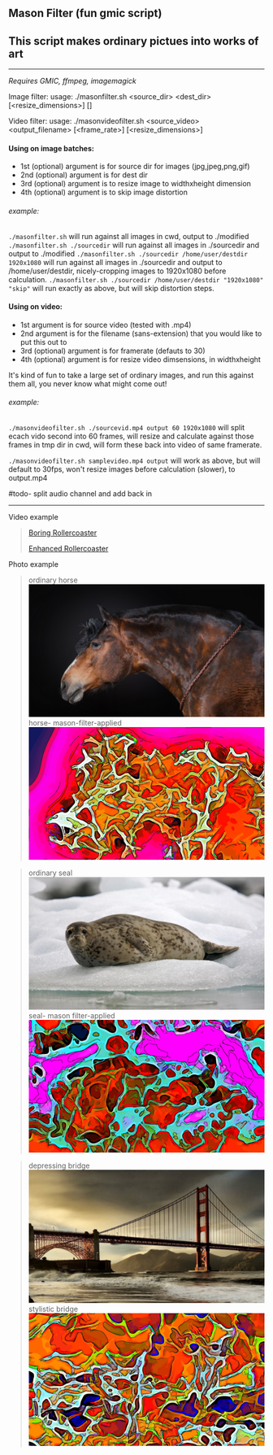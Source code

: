 ## Mason Filter (fun gmic script)
## This script makes ordinary pictues into works of art

----

*Requires GMIC, ffmpeg, imagemagick*

Image filter:
usage: ./masonfilter.sh <source_dir> <dest_dir> [<resize_dimensions>] [<skip distort="0">]

Video filter:
usage: ./masonvideofilter.sh <source_video> <output_filename> [<frame_rate>] [<resize_dimensions>]

#### Using on image batches:
- 1st (optional) argument is for source dir for images (jpg,jpeg,png,gif)
- 2nd (optional) argument is for dest dir
- 3rd (optional) argument is to resize image to widthxheight dimension
- 4th (optional) argument is to skip image distortion

###### example: 
`./masonfilter.sh` will run against all images in cwd, output to ./modified
`./masonfilter.sh ./sourcedir` will run against all images in ./sourcedir and output to ./modified 
`./masonfilter.sh ./sourcedir /home/user/destdir 1920x1080` will run against all images in ./sourcedir and output to /home/user/destdir, nicely-cropping images to 1920x1080 before calculation.
`./masonfilter.sh ./sourcedir /home/user/destdir "1920x1080" "skip"` will run exactly as above, but will skip distortion steps.


#### Using on video:
- 1st argument is for source video (tested with .mp4)
- 2nd argument is for the filename (sans-extension) that you would like to put this out to
- 3rd (optional) argument is for framerate (defauts to 30)
- 4th (optional) argument is for resize video dimsensions, in widthxheight
  
It's kind of fun to take a large set of ordinary images, and run this against them all, you never know what might come out!

###### example: 
`./masonvideofilter.sh ./sourcevid.mp4 output 60 1920x1080` will split ecach vido second into 60 frames, will resize and calculate against those frames in tmp dir in cwd, will form these back  into video of same framerate.

`./masonvideofilter.sh samplevideo.mp4 output` will work as above, but will default to 30fps, won't resize images before calculation (slower), to output.mp4

#todo- split audio channel and add back in

----
Video example

>[Boring Rollercoaster](https://github.com/masonville17/masonfilter/raw/main/samplevideo.mp4)
>
>[Enhanced Rollercoaster](https://github.com/masonville17/masonfilter/raw/main/output.mp4)

Photo example

>ordinary horse
>![ordinary horse](./examples/00001.jpg)
>horse- mason-filter-applied
>![horse- mason-filter-applied](examples/mason00001.jpg)

>ordinary seal
>![ordinary seal](examples/00002.jpg)
>seal- mason filter-applied
>![seal- mason filter-applied](examples/mason00002.jpg)

>depressing bridge
>![depressing bridge](examples/00003.jpg)
>stylistic bridge
>![stylistic bridge](examples/mason00003.jpg)